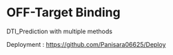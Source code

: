 # OFF-Target Binding
DTI_Prediction with multiple methods

Deployment : https://github.com/Panisara06625/Deploy
